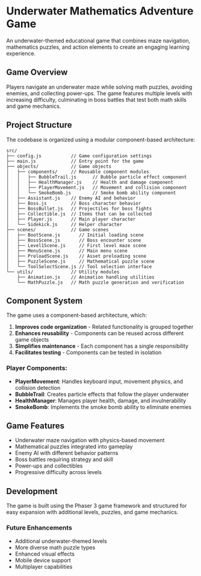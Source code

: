 # Underwater Mathematics Adventure Game

An underwater-themed educational game that combines maze navigation, mathematics puzzles, and action elements to create an engaging learning experience.

## Game Overview

Players navigate an underwater maze while solving math puzzles, avoiding enemies, and collecting power-ups. The game features multiple levels with increasing difficulty, culminating in boss battles that test both math skills and game mechanics.

## Project Structure

The codebase is organized using a modular component-based architecture:

```
src/
├── config.js           // Game configuration settings
├── main.js             // Entry point for the game
├── objects/            // Game objects
│   ├── components/     // Reusable component modules
│   │   ├── BubbleTrail.js      // Bubble particle effect component
│   │   ├── HealthManager.js    // Health and damage component
│   │   ├── PlayerMovement.js   // Movement and collision component
│   │   └── SmokeBomb.js        // Smoke bomb ability component
│   ├── Assistant.js    // Enemy AI and behavior
│   ├── Boss.js         // Boss character behavior
│   ├── BossBullet.js   // Projectiles for boss fights
│   ├── Collectible.js  // Items that can be collected
│   ├── Player.js       // Main player character
│   └── Sidekick.js     // Helper character
├── scenes/             // Game scenes
│   ├── BootScene.js       // Initial loading scene
│   ├── BossScene.js       // Boss encounter scene
│   ├── Level1Scene.js     // First level maze scene
│   ├── MenuScene.js       // Main menu scene
│   ├── PreloadScene.js    // Asset preloading scene
│   ├── PuzzleScene.js     // Mathematical puzzle scene
│   └── ToolSelectScene.js // Tool selection interface
└── utils/              // Utility modules
    ├── Animation.js    // Animation handling utilities
    └── MathPuzzle.js   // Math puzzle generation and verification
```

## Component System

The game uses a component-based architecture, which:

1. **Improves code organization** - Related functionality is grouped together
2. **Enhances reusability** - Components can be reused across different game objects
3. **Simplifies maintenance** - Each component has a single responsibility
4. **Facilitates testing** - Components can be tested in isolation

### Player Components:

- **PlayerMovement**: Handles keyboard input, movement physics, and collision detection
- **BubbleTrail**: Creates particle effects that follow the player underwater
- **HealthManager**: Manages player health, damage, and invulnerability
- **SmokeBomb**: Implements the smoke bomb ability to eliminate enemies

## Game Features

- Underwater maze navigation with physics-based movement
- Mathematical puzzles integrated into gameplay
- Enemy AI with different behavior patterns
- Boss battles requiring strategy and skill
- Power-ups and collectibles
- Progressive difficulty across levels

## Development

The game is built using the Phaser 3 game framework and structured for easy expansion with additional levels, puzzles, and game mechanics.

### Future Enhancements

- Additional underwater-themed levels
- More diverse math puzzle types
- Enhanced visual effects
- Mobile device support
- Multiplayer capabilities 